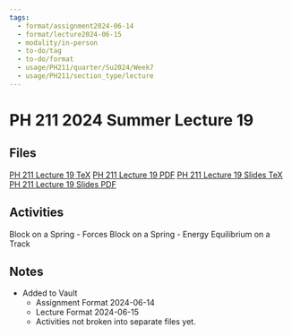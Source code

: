 ```yaml
---
tags:
  - format/assignment2024-06-14
  - format/lecture2024-06-15
  - modality/in-person
  - to-do/tag
  - to-do/format
  - usage/PH211/quarter/Su2024/Week7
  - usage/PH211/section_type/lecture
---
```

# PH 211 2024 Summer Lecture 19
## Files
[PH 211 Lecture 19 TeX](PH_211_Lecture_19.tex)
[PH 211 Lecture 19 PDF](PH_211_Lecture_19.pdf)
[PH 211 Lecture 19 Slides TeX](PH_211_Lecture_19_Slides.tex)
[PH 211 Lecture 19 Slides PDF](PH_211_Lecture_19_Slides.pdf)
## Activities
Block on a Spring - Forces
Block on a Spring - Energy
Equilibrium on a Track
## Notes
* Added to Vault
	* Assignment Format 2024-06-14
	* Lecture Format 2024-06-15
	* Activities not broken into separate files yet.